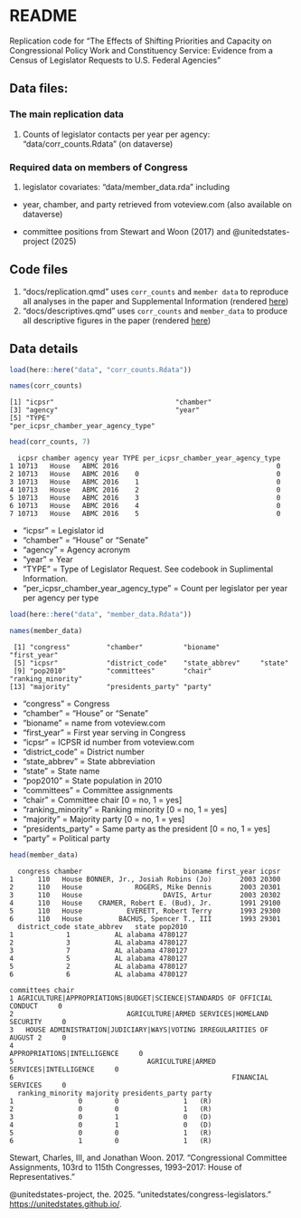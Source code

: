 # README


Replication code for “The Effects of Shifting Priorities and Capacity on
Congressional Policy Work and Constituency Service: Evidence from a
Census of Legislator Requests to U.S. Federal Agencies”

## Data files:

### The main replication data

1.  Counts of legislator contacts per year per agency:
    “data/corr_counts.Rdata” (on dataverse)

### Required data on members of Congress

1.  legislator covariates: “data/member_data.rda” including

-   year, chamber, and party retrieved from voteview.com (also available
    on dataverse)

-   committee positions from Stewart and Woon (2017) and
    @unitedstates-project (2025)

## Code files

1.  “docs/replication.qmd” uses `corr_counts` and `member data` to
    reproduce all analyses in the paper and Supplemental Information
    (rendered [here](https://judgelord.github.io/corr/replication))
2.  “docs/descriptives.qmd” uses `corr_counts` and `member_data` to
    produce all descriptive figures in the paper (rendered
    [here](https://judgelord.github.io/corr/descriptives))

## Data details

``` r
load(here::here("data", "corr_counts.Rdata"))

names(corr_counts)
```

    [1] "icpsr"                              "chamber"                           
    [3] "agency"                             "year"                              
    [5] "TYPE"                               "per_icpsr_chamber_year_agency_type"

``` r
head(corr_counts, 7)
```

      icpsr chamber agency year TYPE per_icpsr_chamber_year_agency_type
    1 10713   House   ABMC 2016                                       0
    2 10713   House   ABMC 2016    0                                  0
    3 10713   House   ABMC 2016    1                                  0
    4 10713   House   ABMC 2016    2                                  0
    5 10713   House   ABMC 2016    3                                  0
    6 10713   House   ABMC 2016    4                                  0
    7 10713   House   ABMC 2016    5                                  0

-   “icpsr” = Legislator id  
-   “chamber” = “House” or “Senate”  
-   “agency” = Agency acronym  
-   “year” = Year  
-   “TYPE” = Type of Legislator Request. See codebook in Suplimental
    Information.  
-   “per_icpsr_chamber_year_agency_type” = Count per legislator per year
    per agency per type

``` r
load(here::here("data", "member_data.Rdata"))

names(member_data)
```

     [1] "congress"         "chamber"          "bioname"          "first_year"      
     [5] "icpsr"            "district_code"    "state_abbrev"     "state"           
     [9] "pop2010"          "committees"       "chair"            "ranking_minority"
    [13] "majority"         "presidents_party" "party"           

-   “congress” = Congress  
-   “chamber” = “House” or “Senate”  
-   “bioname” = name from voteview.com  
-   “first_year” = First year serving in Congress  
-   “icpsr” = ICPSR id number from voteview.com  
-   “district_code” = District number  
-   “state_abbrev” = State abbreviation  
-   “state” = State name  
-   “pop2010” = State population in 2010  
-   “committees” = Committee assignments  
-   “chair” = Committee chair \[0 = no, 1 = yes\]  
-   “ranking_minority” = Ranking minority \[0 = no, 1 = yes\]
-   “majority” = Majority party \[0 = no, 1 = yes\]
-   “presidents_party” = Same party as the president \[0 = no, 1 = yes\]
-   “party” = Political party

``` r
head(member_data)
```

      congress chamber                         bioname first_year icpsr
    1      110   House BONNER, Jr., Josiah Robins (Jo)       2003 20300
    2      110   House             ROGERS, Mike Dennis       2003 20301
    3      110   House                    DAVIS, Artur       2003 20302
    4      110   House    CRAMER, Robert E. (Bud), Jr.       1991 29100
    5      110   House           EVERETT, Robert Terry       1993 29300
    6      110   House         BACHUS, Spencer T., III       1993 29301
      district_code state_abbrev   state pop2010
    1             1           AL alabama 4780127
    2             3           AL alabama 4780127
    3             7           AL alabama 4780127
    4             5           AL alabama 4780127
    5             2           AL alabama 4780127
    6             6           AL alabama 4780127
                                                                   committees chair
    1 AGRICULTURE|APPROPRIATIONS|BUDGET|SCIENCE|STANDARDS OF OFFICIAL CONDUCT     0
    2                            AGRICULTURE|ARMED SERVICES|HOMELAND SECURITY     0
    3   HOUSE ADMINISTRATION|JUDICIARY|WAYS|VOTING IRREGULARITIES OF AUGUST 2     0
    4                                             APPROPRIATIONS|INTELLIGENCE     0
    5                                 AGRICULTURE|ARMED SERVICES|INTELLIGENCE     0
    6                                                      FINANCIAL SERVICES     0
      ranking_minority majority presidents_party party
    1                0        0                1   (R)
    2                0        0                1   (R)
    3                0        1                0   (D)
    4                0        1                0   (D)
    5                0        0                1   (R)
    6                1        0                1   (R)

Stewart, Charles, III, and Jonathan Woon. 2017.
“<span class="nocase">Congressional Committee Assignments, 103rd to
115th Congresses, 1993–2017: House of Representatives</span>.”

@unitedstates-project, the. 2025.
“<span class="nocase">unitedstates/congress-legislators</span>.”
<https://unitedstates.github.io/>.
